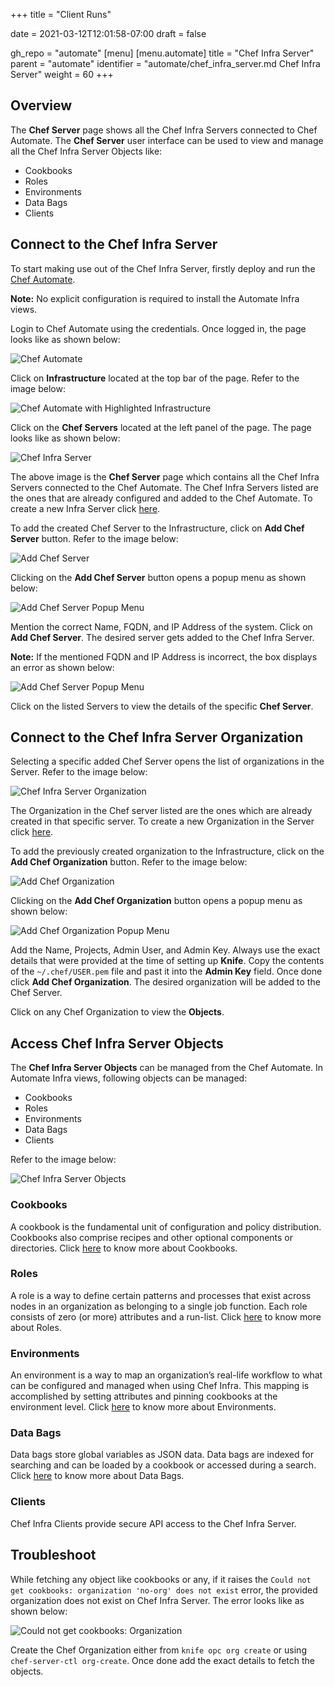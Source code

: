 +++
title = "Client Runs"

date = 2021-03-12T12:01:58-07:00
draft = false

gh_repo = "automate"
[menu]
  [menu.automate]
    title = "Chef Infra Server"
    parent = "automate"
    identifier = "automate/chef_infra_server.md Chef Infra Server"
    weight = 60
+++

## Overview

The __Chef Server__ page shows all the Chef Infra Servers connected to Chef Automate. The __Chef Server__ user interface can be used to view and manage all the Chef Infra Server Objects like:

- Cookbooks
- Roles
- Environments
- Data Bags
- Clients

## Connect to the Chef Infra Server

To start making use out of the Chef Infra Server, firstly deploy and run the [Chef Automate](https://docs.chef.io/automate/install/#installation-guide).

**Note:** No explicit configuration is required to install the Automate Infra views.

Login to Chef Automate using the credentials. Once logged in, the page looks like as shown below:

![Chef Automate](/images/automate/chef-automate-on-chef-infra-page.png)

Click on **Infrastructure** located at the top bar of the page. Refer to the image below:

![Chef Automate with Highlighted Infrastructure](/images/automate/chef-automate-infrastructure.png)

Click on the **Chef Servers** located at the left panel of the page. The page looks like as shown below:

![Chef Infra Server](/images/automate/chef-server-page.png)

The above image is the **Chef Server** page which contains all the Chef Infra Servers connected to the Chef Automate. The Chef Infra Servers listed are the ones that are already configured and added to the Chef Automate. To create a new Infra Server click [here](https://docs.chef.io/automate/infra_server/).

To add the created Chef Server to the Infrastructure, click on **Add Chef Server** button. Refer to the image below:

![Add Chef Server](/images/automate/add-chef-server-button.png)

Clicking on the **Add Chef Server** button opens a popup menu as shown below:

![Add Chef Server Popup Menu](/images/automate/add-chef-server-popup-menu.png)

Mention the correct Name, FQDN, and IP Address of the system. Click on **Add Chef Server**. The desired server gets added to the Chef Infra Server.

**Note:** If the mentioned FQDN and IP Address is incorrect, the box displays an error as shown below:

![Add Chef Server Popup Menu](/images/automate/add-chef-server-popup-menu-with-error.png)

Click on the listed Servers to view the details of the specific **Chef Server**.

## Connect to the Chef Infra Server Organization

Selecting a specific added Chef Server opens the list of organizations in the Server. Refer to the image below:

![Chef Infra Server Organization](/images/automate/chef-server-organization.png)

The Organization in the Chef server listed are the ones which are already created in that specific server. To create a new Organization in the Server click [here](https://docs.chef.io/automate/infra_server/#set-up-the-chef-infra-server).

To add the previously created organization to the Infrastructure, click on the **Add Chef Organization** button. Refer to the image below:

![Add Chef Organization](/images/automate/add-chef-organization-button.png)

Clicking on the **Add Chef Organization** button opens a popup menu as shown below:

![Add Chef Organization Popup Menu](/images/automate/add-chef-organization-popup-menu.png)

Add the Name, Projects, Admin User, and Admin Key. Always use the exact details that were provided at the time of setting up **Knife**. Copy the contents of the `~/.chef/USER.pem` file and past it into the **Admin Key** field. Once done click **Add Chef Organization**. The desired organization will be added to the Chef Server.

Click on any Chef Organization to view the **Objects**.

## Access Chef Infra Server Objects

The **Chef Infra Server Objects** can be managed from the Chef Automate. In Automate Infra views, following objects can be managed:

- Cookbooks
- Roles
- Environments
- Data Bags
- Clients

Refer to the image below:

![Chef Infra Server Objects](/images/automate/chef-infra-server-objects.png)

### Cookbooks

A cookbook is the fundamental unit of configuration and policy distribution. Cookbooks also comprise recipes and other optional components or directories. Click [here](https://docs.chef.io/cookbooks/) to know more about Cookbooks.

### Roles

A role is a way to define certain patterns and processes that exist across nodes in an organization as belonging to a single job function. Each role consists of zero (or more) attributes and a run-list. Click [here](https://docs.chef.io/roles/) to know more about Roles.

### Environments

An environment is a way to map an organization’s real-life workflow to what can be configured and managed when using Chef Infra. This mapping is accomplished by setting attributes and pinning cookbooks at the environment level. Click [here](https://docs.chef.io/environments/) to know more about Environments.

### Data Bags

Data bags store global variables as JSON data. Data bags are indexed for searching and can be loaded by a cookbook or accessed during a search. Click [here](https://docs.chef.io/data_bags/) to know more about Data Bags.

### Clients

Chef Infra Clients provide secure API access to the Chef Infra Server.

## Troubleshoot

While fetching any object like cookbooks or any, if it raises the `Could not get cookbooks: organization 'no-org' does not exist` error, the provided organization does not exist on Chef Infra Server. The error looks like as shown below:

![Could not get cookbooks: Organization](/images/automate/could-not-get-cookbooks-organization.png)

Create the Chef Organization either from `knife opc org create` or using `chef-server-ctl org-create`. Once done add the exact details to fetch the objects.
